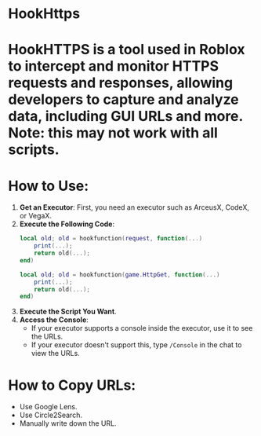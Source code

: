 # HookHttps

# HookHTTPS is a tool used in Roblox to intercept and monitor HTTPS requests and responses, allowing developers to capture and analyze data, including GUI URLs and more. Note: this may not work with all scripts.

# How to Use:

1. **Get an Executor**: First, you need an executor such as ArceusX, CodeX, or VegaX.
2. **Execute the Following Code**:
    ```lua
    local old; old = hookfunction(request, function(...)
        print(...);
        return old(...);
    end)

    local old; old = hookfunction(game.HttpGet, function(...)
        print(...);
        return old(...);
    end)
    ```
3. **Execute the Script You Want**.
4. **Access the Console**:
   - If your executor supports a console inside the executor, use it to see the URLs.
   - If your executor doesn't support this, type `/Console` in the chat to view the URLs.

# How to Copy URLs:
- Use Google Lens.
- Use Circle2Search.
- Manually write down the URL.
